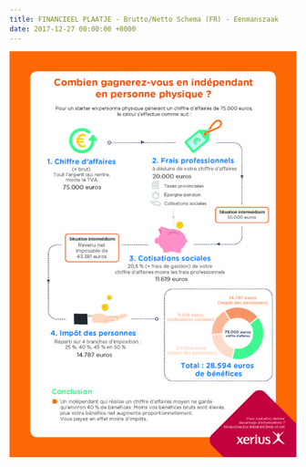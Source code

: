 ```yaml
---
title: FINANCIEEL PLAATJE - Brutto/Netto Schema (FR) - Eenmanszaak
date: 2017-12-27 00:00:00 +0000
---
```

![](/uploads/2018/02/28/Xerius_infographic_hoeveel_verdienen_starter-FR.jpg)